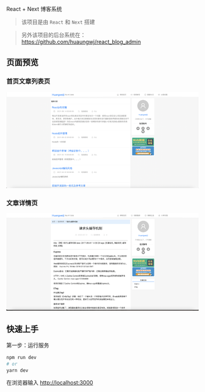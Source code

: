 React + Next 博客系统

> 该项目是由 `React` 和 `Next` 搭建

> 另外该项目的后台系统在： https://github.com/huaungwj/react_blog_admin

## 页面预览

### 首页文章列表页

![](https://github.com/huaungwj/img_storage/blob/main/blog_project/blog_home.png?raw=true)

### 文章详情页

![](https://github.com/huaungwj/img_storage/blob/main/blog_project/blog_detail.png?raw=true)

## 快速上手

第一步：运行服务

```bash
npm run dev
# or
yarn dev
```

在浏览器输入 [http://localhost:3000](http://localhost:3000) 

